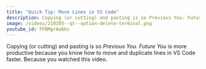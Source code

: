 ```yaml
---
title: "Quick Tip: Move Lines in VS Code"
description: Copying (or cutting) and pasting is so Previous You. Future You is more productive because you know how to move and duplicate lines in VS Code faster. Because you watched this video.
image: /videos/210305--qt--option-delete-terminal.png
youtube_id: FFBMgrAa6bs
---
```


Copying (or cutting) and pasting is so _Previous You_. _Future You_ is more productive because you know how to move and duplicate lines in VS Code faster. Because you watched this video.
